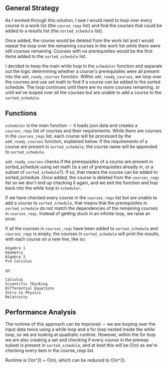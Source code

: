 ## General Strategy

As I worked through this solution, I saw I would need to loop over every course in a work list (the ```course_reqs``` list) and find the courses that could be added to a results list (the ```sorted_schedule``` list).

Once added, the course would be deleted from the work list and I would repeat the loop over the remaining courses in the work list while there were still courses remaining. Courses with no prerequisites would be the first items added to the ```sorted_schedule``` list. 

I decided to keep the main while loop in the ```scheduler``` function and separate out the logic determining whether a course's prerequisites were all present into the ```add_ready_courses``` function. Within ```add_ready_courses```, we loop over the courses and use set math to find if a course can be added to the sorted schedule. The loop continues until there are no more courses remaining, or until we've looped over all the courses but are unable to add a course to the ```sorted_schedule```.       

## Functions
```scheduler``` is the main function -- it loads json data and creates a ```courses_reqs``` list of courses and their requirements. While there are courses in the ```courses_reqs``` list, each course will be processed by the ```add_ready_courses``` function, explained below. If the requirements of a course are present in ```sorted_schedule```, the course name will be appended to ```sorted_schedule```. 

```add_ready_courses``` checks if the prerequisites of a course are present in sorted_schedule using set math (is a set of prerequisites already in, or a subset of ```sorted_schedule```?). If so, that means the course can be added to sorted_schedule. Once added, the course is deleted from the ```courses_reqs``` list so we don't end up checking it again, and we exit the function and hop back into the while loop in ```scheduler```.  

If we have checked every course in the ```courses_reqs``` list but are unable to add a course to ```sorted_schedule```, that means that the prerequisites in ```sorted_schedule``` do not match the dependencies of the remaining courses in ```courses_reqs```. Instead of getting stuck in an infinite loop, we raise an error.

If all the courses in ```courses_reqs``` have been added to ```sorted_schedule``` and ```courses_reqs``` is empty, the courses in ```sorted_schedule``` will print the results, with each course on a new line, like so:

```
Algebra 1
Geometry
Algebra 2
Pre Calculus
```

or:

```
Calculus
Scientific Thinking
Differential Equations
Intro to Physics
Relativity
```

## Performance Analysis

The runtime of this approach can be improved -- we are looping over the input data twice using a while loop and a for loop nested inside the while loop, so we are looking at quadratic runtime. However, within the for loop we are also creating a set and checking if every course in the prereqs subset is present in ```sorted_schedule```, and at best this will be O(n) as we're checking every item in the course_reqs list. 

 Runtime is O(n^2) + O(n), which can be reduced to O(n^2).